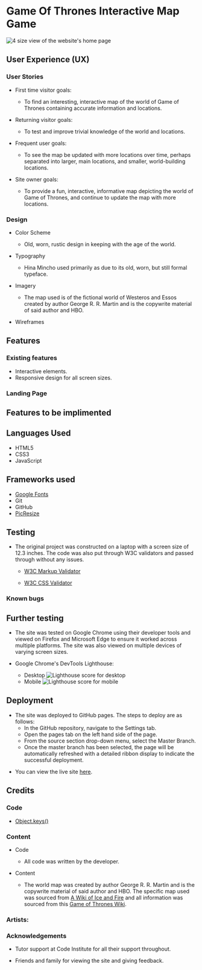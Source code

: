 <!-- 
Todo list
Add remaining locations
Update distances, location info, etc
Improve css design
Media quieries
README
Code cleanup
 -->

# Game Of Thrones Interactive Map Game

![4 size view of the website's home page]()

## User Experience (UX)

### User Stories           
- First time visitor goals:
  - To find an interesting, interactive map of the world of Game of Thrones containing accurate information and locations.

- Returning visitor goals:
  - To test and improve trivial knowledge of the world and locations.

- Frequent user goals:
  - To see the map be updated with more locations over time, perhaps separated into larger, main locations, and smaller, world-building locations.

- Site owner goals: 
  - To provide a fun, interactive, informative map depicting the world of Game of Thrones, and continue to update the map with more locations.

### Design
- Color Scheme
  - Old, worn, rustic design in keeping with the age of the world.

- Typography
  - Hina Mincho used primarily as due to its old, worn, but still formal typeface.

- Imagery
  - The map used is of the fictional world of Westeros and Essos created by author George R. R. Martin and is the copywrite material of said author and HBO.

- Wireframes 

<!-- HTML used instead of markdown to control image size as images were very large when testing. -->

## Features

### Existing features
- Interactive elements.
- Responsive design for all screen sizes.

### Landing Page

## Features to be implimented

## Languages Used

- HTML5
- CSS3
- JavaScript

## Frameworks used

- [Google Fonts](https://fonts.google.com/)
- Git
- GitHub
- [PicResize](https://picresize.com/)

## Testing

- The original project was constructed on a laptop with a screen size of 12.3 inches. The code was also put through W3C validators and passed through without any issues.

  - [W3C Markup Validator]()

  - [W3C CSS Validator]()

### Known bugs

## Further testing
- The site was tested on Google Chrome using their developer tools and viewed on Firefox and Microsoft Edge to ensure it worked across multiple platforms. The site was also viewed on multiple devices of varying screen sizes.

- Google Chrome's DevTools Lighthouse:
  - Desktop
        ![Lighthouse score for desktop]()
  - Mobile
        ![Lighthouse score for mobile]()

## Deployment 
- The site was deployed to GitHub pages. The steps to deploy are as follows:
  - In the GitHub repository, navigate to the Settings tab.
  - Open the pages tab on the left hand side of the page.
  - From the source section drop-down menu, select the Master Branch.
  - Once the master branch has been selected, the page will be automatically refreshed with a detailed ribbon display to indicate the successful deployment.
<!-- Deployment code and content taken straight from Code Institutes README template -->

- You can view the live site [here]().

## Credits 

### Code
- [Object.keys()](https://developer.mozilla.org/en-US/docs/Web/JavaScript/Reference/Global_Objects/Object/keys)

### Content
- Code
  - All code was written by the developer.

- Content
  - The world map was created by author George R. R. Martin and is the copywrite material of said author and HBO. The specific map used was sourced from [A Wiki of Ice and Fire](https://awoiaf.westeros.org/index.php/World_Map_(HBO_Game_Of_Thrones)) and all information was sourced from this [Game of Thrones Wiki](https://gameofthrones.fandom.com/wiki/Game_of_Thrones_Wiki).

### Artists:

### Acknowledgements
    
- Tutor support at Code Institute for all their support throughout.

- Friends and family for viewing the site and giving feedback.